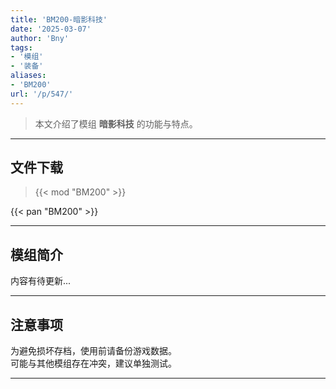 ```yaml
---
title: 'BM200-暗影科技'
date: '2025-03-07'
author: 'Bny'
tags:
- '模组'
- '装备'
aliases:
- 'BM200'
url: '/p/547/'
---
```


> 本文介绍了模组 **暗影科技** 的功能与特点。

---

## 文件下载  

> {{< mod "BM200" >}}  

{{< pan "BM200" >}}  

---

## 模组简介

>  
内容有待更新...  

---

## 注意事项

>  
为避免损坏存档，使用前请备份游戏数据。  
可能与其他模组存在冲突，建议单独测试。  

---

